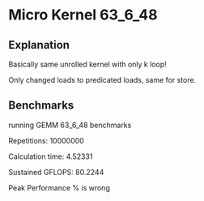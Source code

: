 # Micro Kernel 63_6_48

 ## Explanation

Basically same unrolled kernel with only k loop! 

Only changed loads to predicated loads, same for store. 


## Benchmarks 
running GEMM 63_6_48 benchmarks 

Repetitions: 10000000 

Calculation time: 4.52331 

Sustained GFLOPS: 80.2244

Peak Performance % is wrong

# 